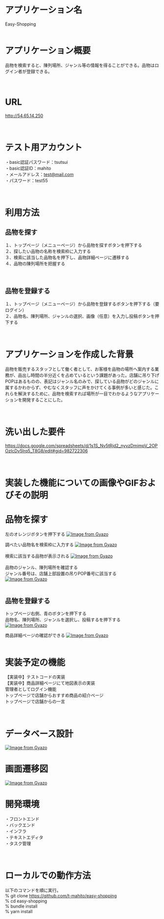 # アプリケーション名
Easy-Shopping
<br><br/>

# アプリケーション概要
品物を検索すると、陳列場所、ジャンル等の情報を得ることができる。品物はログイン者が登録できる。<br>
<br></br>

# URL
http://54.65.14.250<br>
<br></br>

# テスト用アカウント
・basic認証パスワード：tsutsui<br>
・basic認証ID：mahito<br>
・メールアドレス：test@mail.com<br>
・パスワード：test55
<br>
<br></br>

# 利用方法

## 品物を探す
１、トップページ（メニューページ）から品物を探すボタンを押下する<br>
２、探したい品物の名称を検索枠に入力する<br>
３、検索に該当した品物名を押下し、品物詳細ページに遷移する<br>
４、品物の陳列場所を把握する<br>
<br></br>

## 品物を登録する
１、トップページ（メニューページ）から品物を登録するボタンを押下する（要ログイン）<br>
２、品物名、陳列場所、ジャンルの選択、画像（任意）を入力し投稿ボタンを押下する<br>
<br></br>


# アプリケーションを作成した背景
品物を販売するスタッフとして働く者として、お客様を品物の場所へ案内する業務が、品出し時間の半分近くを占めているという課題があった。店舗に吊り下げPOPはあるものの、表記はジャンル名のみで、探している品物がどのジャンルに属するかわからず、やむなくスタッフに声をかけてくる事例が多いと感じた。これらを解決するために、品物を検索すれば場所が一目でわかるようなアプリケーションを開発することにした。<br>
<br></br>

# 洗い出した要件
https://docs.google.com/spreadsheets/d/1s1S_Nv5tRjd2_nyvzDmimpV_2OPOzIcDv5Irq5_T8G8/edit#gid=982722306<br>
<br></br>

# 実装した機能についての画像やGIFおよびその説明
# 品物を探す
左のオレンジボタンを押下する
[![Image from Gyazo](https://i.gyazo.com/7def4f4453770de8d61a51f10d3e0ce2.png)](https://gyazo.com/7def4f4453770de8d61a51f10d3e0ce2)<br>

調べたい品物名を検索枠に入力する
[![Image from Gyazo](https://i.gyazo.com/5b3d776053b58e1078cdfa3899a64036.png)](https://gyazo.com/5b3d776053b58e1078cdfa3899a64036)
<br></br>
検索に該当する品物が表示される
[![Image from Gyazo](https://i.gyazo.com/73f4cc0b7fa8b1e92e0c2dabc4fcdd20.png)](https://gyazo.com/73f4cc0b7fa8b1e92e0c2dabc4fcdd20)
<br></br>
品物のジャンル、陳列場所を確認する<br>
ジャンル番号は、店舗上部設置の吊りPOP番号に該当する
[![Image from Gyazo](https://i.gyazo.com/ca72fa5f042ec44b272325fb4e6fd0d9.png)](https://gyazo.com/ca72fa5f042ec44b272325fb4e6fd0d9)
<br></br>

## 品物を登録する
トップページ右側、青のボタンを押下する<br>
品物名、陳列場所、ジャンルを選択し、投稿するを押下する
[![Image from Gyazo](https://i.gyazo.com/fbdacdc1b00896fba6c8662190c3a556.png)](https://gyazo.com/fbdacdc1b00896fba6c8662190c3a556)

商品詳細ページの確認ができる
[![Image from Gyazo](https://i.gyazo.com/663e15262b13c11d245c08089782bad8.png)](https://gyazo.com/663e15262b13c11d245c08089782bad8)
<br></br>

# 実装予定の機能
【実装中】テストコードの実装<br>
【実装中】商品詳細ページにて地図表示の実装<br>
管理者としてログイン機能<br>
トップページで店舗からおすすめ商品の紹介ページ<br>
トップページで店舗からの一言<br>
<br></br>

# データベース設計
[![Image from Gyazo](https://i.gyazo.com/7c5eb238b94eb428d89b50c92c0dd29c.png)](https://gyazo.com/7c5eb238b94eb428d89b50c92c0dd29c)

# 画面遷移図
[![Image from Gyazo](https://i.gyazo.com/41497a6a8d27882c2cf4ef528546b06c.png)](https://gyazo.com/41497a6a8d27882c2cf4ef528546b06c)
# 開発環境
・フロントエンド<br>
・バックエンド<br>
・インフラ<br>
・テキストエディタ<br>
・タスク管理<br>
<br></br>


# ローカルでの動作方法
以下のコマンドを順に実行。<br>
% git clone https://github.com/t-mahito/easy-shopping<br>
% cd easy-shopping<br>
% bundle install<br>
% yarn install<br>
<br></br>